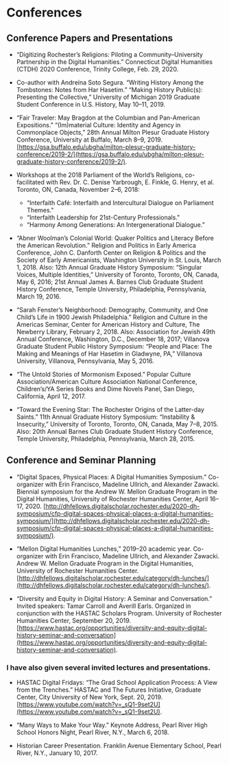 # Conferences #

## Conference Papers and Presentations ##
* “Digitizing Rochester’s Religions: Piloting a Community–University Partnership in the Digital Humanities.” Connecticut Digital Humanities (CTDH) 2020 Conference, Trinity College, Feb. 29, 2020.

* Co-author with Andreína Soto Segura. “Writing History Among the Tombstones: Notes from Har Hasetim.” “Making History Public(s): Presenting the Collective,” University of Michigan 2019 Graduate Student Conference in U.S. History, May 10–11, 2019. 

* “Fair Traveler: May Bragdon at the Columbian and Pan-American Expositions.” “(Im)material Culture: Identity and Agency in Commonplace Objects,” 28th Annual Milton Plesur Graduate History Conference, University at Buffalo, March 8–9, 2019. [https://gsa.buffalo.edu/ubgha/milton-plesur-graduate-history-conference/2019-2/](https://gsa.buffalo.edu/ubgha/milton-plesur-graduate-history-conference/2019-2/).

* Workshops at the 2018 Parliament of the World’s Religions, co-facilitated with Rev. Dr. C. Denise Yarbrough, E. Finkle, G. Henry, et al. Toronto, ON, Canada, November 2–6, 2018: 
    * “Interfaith Café: Interfaith and Intercultural Dialogue on Parliament Themes."
    * “Interfaith Leadership for 21st-Century Professionals." 
    * “Harmony Among Generations: An Intergenerational Dialogue.” 

* “Abner Woolman’s Colonial World: Quaker Politics and Literacy Before the American Revolution.” Religion and Politics in Early America Conference, John C. Danforth Center on Religion & Politics and the Society of Early Americanists, Washington University in St. Louis, March 1, 2018. Also: 12th Annual Graduate History Symposium: “Singular Voices, Multiple Identities,” University of Toronto, Toronto, ON, Canada, May 6, 2016; 21st Annual James A. Barnes Club Graduate Student History Conference, Temple University, Philadelphia, Pennsylvania, March 19, 2016. 

* “Sarah Fenster’s Neighborhood: Demography, Community, and One Child’s Life in 1900 Jewish Philadelphia.” Religion and Culture in the Americas Seminar, Center for American History and Culture, The Newberry Library, February 2, 2018. Also: Association for Jewish 49th Annual Conference, Washington, D.C., December 18, 2017; Villanova Graduate Student Public History Symposium: “People and Place: The Making and Meanings of Har Hasetim in Gladwyne, PA,” Villanova University, Villanova, Pennsylvania, May 5, 2016. 

* “The Untold Stories of Mormonism Exposed.” Popular Culture Association/American Culture Association National Conference, Children’s/YA Series Books and Dime Novels Panel, San Diego, California, April 12, 2017. 

* “Toward the Evening Star: The Rochester Origins of the Latter-day Saints.” 11th Annual Graduate History Symposium: “Instability & Insecurity,” University of Toronto, Toronto, ON, Canada, May 7–8, 2015. Also: 20th Annual Barnes Club Graduate Student History Conference, Temple University, Philadelphia, Pennsylvania, March 28, 2015.

## Conference and Seminar Planning ##

* “Digital Spaces, Physical Places: A Digital Humanities Symposium.” Co-organizer with Erin Francisco, Madeline Ullrich, and Alexander Zawacki. Biennial symposium for the Andrew W. Mellon Graduate Program in the Digital Humanities, University of Rochester Humanities Center, April 16–17, 2020. [http://dhfellows.digitalscholar.rochester.edu/2020-dh-symposium/cfp-digital-spaces-physical-places-a-digital-humanities-symposium/](http://dhfellows.digitalscholar.rochester.edu/2020-dh-symposium/cfp-digital-spaces-physical-places-a-digital-humanities-symposium/). 

* “Mellon Digital Humanities Lunches,” 2019–20 academic year. Co-organizer with Erin Francisco, Madeline Ullrich, and Alexander Zawacki. Andrew W. Mellon Graduate Program in the Digital Humanities, University of Rochester Humanities Center. [http://dhfellows.digitalscholar.rochester.edu/category/dh-lunches/](http://dhfellows.digitalscholar.rochester.edu/category/dh-lunches/).

* “Diversity and Equity in Digital History: A Seminar and Conversation.” Invited speakers: Tamar Carroll and Averill Earls. Organized in conjunction with the HASTAC Scholars Program. University of Rochester Humanities Center, September 20, 2019. [https://www.hastac.org/opportunities/diversity-and-equity-digital-history-seminar-and-conversation](https://www.hastac.org/opportunities/diversity-and-equity-digital-history-seminar-and-conversation).

### I have also given several invited lectures and presentations. ###

* HASTAC Digital Fridays: “The Grad School Application Process: A View from the Trenches.” HASTAC and The Futures Initiative, Graduate Center, City University of New York, Sept. 20, 2019. [https://www.youtube.com/watch?v=_sQ1-9set2U](https://www.youtube.com/watch?v=_sQ1-9set2U).

* “Many Ways to Make Your Way.” Keynote Address, Pearl River High School Honors Night, Pearl River, N.Y., March 6, 2018. 

* Historian Career Presentation. Franklin Avenue Elementary School, Pearl River, N.Y., January 10, 2017. 
